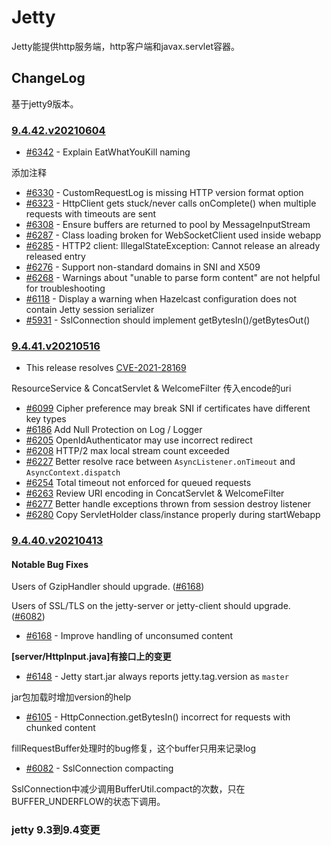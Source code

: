 # Jetty

Jetty能提供http服务端，http客户端和javax.servlet容器。

## ChangeLog

基于jetty9版本。

### [9.4.42.v20210604](https://github.com/eclipse/jetty.project/releases/tag/jetty-9.4.42.v20210604)

- [#6342](https://github.com/eclipse/jetty.project/pull/6342) - Explain EatWhatYouKill naming

添加注释

- [#6330](https://github.com/eclipse/jetty.project/issues/6330) - CustomRequestLog is missing HTTP version format option
- [#6323](https://github.com/eclipse/jetty.project/issues/6323) - HttpClient gets stuck/never calls onComplete() when multiple requests with timeouts are sent
- [#6308](https://github.com/eclipse/jetty.project/pull/6308) - Ensure buffers are returned to pool by MessageInputStream
- [#6287](https://github.com/eclipse/jetty.project/issues/6287) - Class loading broken for WebSocketClient used inside webapp
- [#6285](https://github.com/eclipse/jetty.project/issues/6285) - HTTP2 client: IllegalStateException: Cannot release an already released entry
- [#6276](https://github.com/eclipse/jetty.project/issues/6276) - Support non-standard domains in SNI and X509
- [#6268](https://github.com/eclipse/jetty.project/issues/6268) - Warnings about "unable to parse form content" are not helpful for troubleshooting
- [#6118](https://github.com/eclipse/jetty.project/issues/6118) - Display a warning when Hazelcast configuration does not contain Jetty session serializer
- [#5931](https://github.com/eclipse/jetty.project/issues/5931) - SslConnection should implement getBytesIn()/getBytesOut()

### [9.4.41.v20210516](https://github.com/eclipse/jetty.project/releases/tag/jetty-9.4.41.v20210516)

- This release resolves [CVE-2021-28169](https://github.com/eclipse/jetty.project/security/advisories/GHSA-gwcr-j4wh-j3cq)

ResourceService & ConcatServlet & WelcomeFilter 传入encode的uri

- [#6099](https://github.com/eclipse/jetty.project/issues/6099) Cipher preference may break SNI if certificates have different key types
- [#6186](https://github.com/eclipse/jetty.project/issues/6186) Add Null Protection on Log / Logger
- [#6205](https://github.com/eclipse/jetty.project/issues/6205) OpenIdAuthenticator may use incorrect redirect
- [#6208](https://github.com/eclipse/jetty.project/issues/6208) HTTP/2 max local stream count exceeded
- [#6227](https://github.com/eclipse/jetty.project/issues/6227) Better resolve race between `AsyncListener.onTimeout` and `AsyncContext.dispatch`
- [#6254](https://github.com/eclipse/jetty.project/issues/6254) Total timeout not enforced for queued requests
- [#6263](https://github.com/eclipse/jetty.project/issues/6263) Review URI encoding in ConcatServlet & WelcomeFilter
- [#6277](https://github.com/eclipse/jetty.project/issues/6277) Better handle exceptions thrown from session destroy listener
- [#6280](https://github.com/eclipse/jetty.project/issues/6280) Copy ServletHolder class/instance properly during startWebapp

### [9.4.40.v20210413](https://github.com/eclipse/jetty.project/releases/tag/jetty-9.4.40.v20210413)

#### Notable Bug Fixes

Users of GzipHandler should upgrade. ([#6168](https://github.com/eclipse/jetty.project/issues/6168))

Users of SSL/TLS on the jetty-server or jetty-client should upgrade. ([#6082](https://github.com/eclipse/jetty.project/issues/6082))

- [#6168](https://github.com/eclipse/jetty.project/issues/6168) - Improve handling of unconsumed content

**[server/HttpInput.java]有接口上的变更**

- [#6148](https://github.com/eclipse/jetty.project/issues/6148) - Jetty start.jar always reports jetty.tag.version as `master`

jar包加载时增加version的help

- [#6105](https://github.com/eclipse/jetty.project/issues/6105) - HttpConnection.getBytesIn() incorrect for requests with chunked content

fillRequestBuffer处理时的bug修复，这个buffer只用来记录log

- [#6082](https://github.com/eclipse/jetty.project/issues/6082) - SslConnection compacting

SslConnection中减少调用BufferUtil.compact的次数，只在BUFFER_UNDERFLOW的状态下调用。

### jetty 9.3到9.4变更
